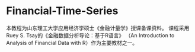 # Financial-Time-Series
本教程为山东理工大学应用经济学硕士《金融计量学》授课备课资料。 课程采用Ruey S. Tsay的《金融数据分析导论：基于R语言》 （An Introduction to Analysis of Financial Data with R）作为主要教材之一。
